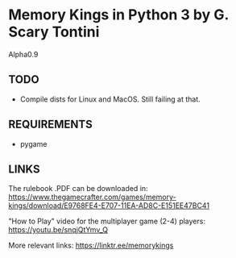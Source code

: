 # Memory Kings in Python 3 by G. Scary Tontini
Alpha0.9

## TODO

- Compile dists for Linux and MacOS. Still failing at that.

## REQUIREMENTS

- pygame

## LINKS

The rulebook .PDF can be downloaded in: https://www.thegamecrafter.com/games/memory-kings/download/E9768FE4-E707-11EA-AD8C-E151EE47BC41

"How to Play" video for the multiplayer game (2-4) players: https://youtu.be/snqjQtYmv_Q

More relevant links: https://linktr.ee/memorykings
